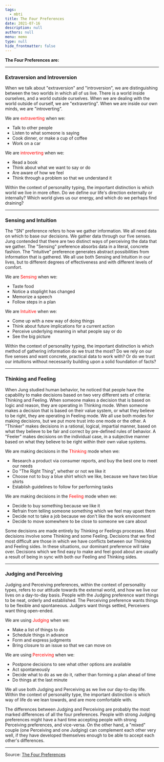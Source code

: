 ```yaml
---
tags: 
  - mbti
title: The Four Preferences
date: 2021-07-16
description: null
authors: null
menu: memo
type: null
hide_frontmatter: false
---
```


**The Four Preferences are:**

<!-- table_of_contents 67886209-8c4e-4827-bb2b-0a7d39c2979c -->

---

### Extraversion and Introversion
When we talk about "extraversion" and "introversion", we are distinguishing between the two worlds in which all of us live. There is a world inside ourselves, and a world outside ourselves. When we are dealing with the world outside of ourself, we are "extraverting". When we are inside our own minds, we are "introverting".

We are <span style='color:red'>extraverting</span> when we:

* Talk to other people
* Listen to what someone is saying
* Cook dinner, or make a cup of coffee
* Work on a car

We are <span style='color:red'>introverting</span> when we:

* Read a book
* Think about what we want to say or do
* Are aware of how we feel
* Think through a problem so that we understand it

Within the context of personality typing, the important distinction is which world we live in more often. Do we define our life's direction externally or internally? Which world gives us our energy, and which do we perhaps find draining?

---

### Sensing and Intuition
The "SN" preference refers to how we gather information. We all need data on which to base our decisions. We gather data through our five senses. Jung contended that there are two distinct ways of perceiving the data that we gather. The "Sensing" preference absorbs data in a literal, concrete fashion. The "Intuitive" preference generates abstract possibilities from information that is gathered. We all use both Sensing and Intuition in our lives, but to different degrees of effectiveness and with different levels of comfort.

We are <span style='color:red'>Sensing</span> when we:

* Taste food
* Notice a stoplight has changed
* Memorize a speech
* Follow steps in a plan

We are <span style='color:red'>Intuitive</span> when we:

* Come up with a new way of doing things
* Think about future implications for a current action
* Perceive underlying meaning in what people say or do
* See the big picture

Within the context of personality typing, the important distinction is which method of gathering information do we trust the most? Do we rely on our five senses and want concrete, practical data to work with? Or do we trust our intuitions without necessarily building upon a solid foundation of facts?

---

### Thinking and Feeling
When Jung studied human behavior, he noticed that people have the capability to make decisions based on two very different sets of criteria: Thinking and Feeling. When someone makes a decision that is based on logic and reason, they are operating in Thinking mode. When someone makes a decision that is based on their value system, or what they believe to be right, they are operating in Feeling mode. We all use both modes for making decisions, but we put more trust into one mode or the other. A "Thinker" makes decisions in a rational, logical, impartial manner, based on what they believe to be fair and correct by pre-defined rules of behavior. A "Feeler" makes decisions on the individual case, in a subjective manner based on what they believe to be right within their own value systems.

We are making decisions in the <span style='color:red'>Thinking</span> mode when we:

* Research a product via consumer reports, and buy the best one to meet our needs
* Do "The Right Thing", whether or not we like it
* Choose not to buy a blue shirt which we like, because we have two blue shirts
* Establish guidelines to follow for performing tasks

We are making decisions in the <span style='color:red'>Feeling</span> mode when we:

* Decide to buy something because we like it
* Refrain from telling someone something which we feel may upset them
* Decide not to take a job because we don't like the work environment
* Decide to move somewhere to be close to someone we care about

Some decisions are made entirely by Thinking or Feelings processes. Most decisions involve some Thinking and some Feeling. Decisions that we find most difficult are those in which we have conflicts between our Thinking and Feeling sides. In these situations, our dominant preference will take over. Decisions which we find easy to make and feel good about are usually a result of being in sync with both our Feeling and Thinking sides.

---

### Judging and Perceiving
Judging and Perceiving preferences, within the context of personality types, refers to our attitude towards the external world, and how we live our lives on a day-to-day basis. People with the Judging preference want things to be neat, orderly and established. The Perceiving preference wants things to be flexible and spontaneous. Judgers want things settled, Perceivers want thing open-ended.

We are using <span style='color:red'>Judging</span> when we:

* Make a list of things to do
* Schedule things in advance
* Form and express judgments
* Bring closure to an issue so that we can move on

We are using <span style='color:red'>Perceiving</span> when we:

* Postpone decisions to see what other options are available
* Act spontaneously
* Decide what to do as we do it, rather than forming a plan ahead of time
* Do things at the last minute

We all use both Judging and Perceiving as we live our day-to-day life. Within the context of personality type, the important distinction is which way of life do we lean towards, and are more comfortable with.

The differences between Judging and Perceiving are probably the most marked differences of all the four preferences. People with strong Judging preferences might have a hard time accepting people with strong Perceiving preferences, and vice-versa. On the other hand, a "mixed" couple (one Perceiving and one Judging) can complement each other very well, if they have developed themselves enough to be able to accept each other's differences.

---

Source: [The Four Preferences](https://www.personalitypage.com/html/four-prefs.html)

